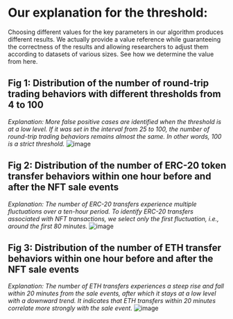 # Our explanation for the threshold:  
Choosing different values for the key parameters in our algorithm produces different results. We actually provide a value reference while guaranteeing the correctness of the results and allowing researchers to adjust them according to datasets of various sizes. See how we determine the value from here.
## Fig 1: Distribution of the number of round-trip trading behaviors with different thresholds from 4 to 100
*Explanation: More false positive cases are identified when the threshold is at a low level. If it was set in the interval from 25 to 100, the number of round-trip trading behaviors remains almost the same. In other words, 100 is a strict threshold.*
![image](https://github.com/NFTWashTrading/The_Dark_Side_of_NFTs/assets/128060644/ef79fe69-1018-4410-a6b4-8677526f604a)
## Fig 2: Distribution of the number of ERC-20 token transfer behaviors within one hour before and after the NFT sale events
*Explanation: The number of ERC-20 transfers experience multiple fluctuations over a ten-hour period. To identify ERC-20 transfers associated with NFT transactions, we select only the first fluctuation, i.e., around the first 80 minutes.*
![image](https://github.com/NFTWashTrading/The_Dark_Side_of_NFTs/assets/128060644/2fc8f361-99c7-4cff-a0ee-f617fd568ce7)
## Fig 3: Distribution of the number of ETH transfer behaviors within one hour before and after the NFT sale events
*Explanation: The number of ETH transfers experiences a steep rise and fall within 20 minutes from the sale events, after which it stays at a low level with a downward trend. It indicates that ETH transfers within 20 minutes correlate more strongly with the sale event.*
![image](https://github.com/NFTWashTrading/The_Dark_Side_of_NFTs/assets/128060644/e263dfac-c657-4304-8c9c-779afcb9342a)

